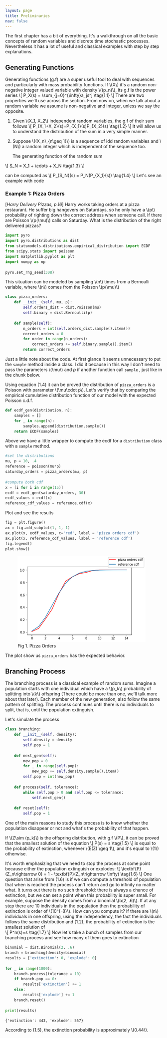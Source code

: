 ```yaml
---
layout: page
title: Preliminaries
nav: false
---
```

<link rel="stylesheet" href="/assets/css/main.css"/>

The first chapter has a bit of everything. It's a walkthrough on all the basic concepts of random variables and discrete time stochastic processes. Nevertheless it has a lot of useful and classical examples with step by step explanations.   

## Generating Functions

Generating functions (g.f) are a super useful tool to deal with sequences and particularly with mass probability functions. If \\(X\\) it's a random non-negative integer valued variable with density \\((p_n)\\), its g.f is the power series
\\[
P_X(s) = \sum_{j=0}^{\infty}a_js^j \tag{1.1}
\\]
There are two properties we'll use across the section. From now on, when we talk about a random variable we assume is non-negative and integer, unless we say the opposite.  

1. Given \\(X_1, X_2\\) independent random variables, the g.f of their sum follows
   \\[
   P_{X_1+X_2}(s)=P_{X_1}(s)P_{X_2}(s) \tag{1.2}
   \\]
   It will allow us to understand the distribution of the sum in a very simple manner.

2. Suppose \\((X_n)_{n\geq 1}\\) is a sequence of idd random variables and \\(N\\) a random integer which is independent of the sequence too. 

   The generating function of the random sum  

\\[
S_N = X_1 + \cdots + X_N \tag{1.3}
\\]

can be computed as
\\[
P_{S_N}(s) = P_N(P_{X_1}(s)) \tag{1.4}
\\]
Let's see an example with code

### Example 1: Pizza Orders 

[*Harry Delivery Pizzas, p.16*] Harry works taking orders at a pizza restaurant. He suffer big hangovers on Saturdays, so he only have a \\(p\\) probability of righting down the correct address when someone call. If there are Poisson \\(p(\mu)\\) calls on Saturday. What is the distribution of the right delivered pizzas?



```python
import pyro
import pyro.distributions as dist
from statsmodels.distributions.empirical_distribution import ECDF
from scipy.stats import poisson
import matplotlib.pyplot as plt
import numpy as np

pyro.set_rng_seed(308)
```

This situation can be modeled by sampling \\(n\\) times from a Bernoulli variable, where \\(n\\) comes from the Poisson \\(p(\mu)\\)   

```python
class pizza_orders:
    def __init__(self, mu, p):
        self.orders_dist = dist.Poisson(mu)
        self.binary = dist.Bernoulli(p)
        
    def sample(self):
        n_orders = int(self.orders_dist.sample().item())
        correct_orders = 0
        for order in range(n_orders):
            correct_orders += self.binary.sample().item()
        return correct_orders
```

Just a little note about the code. At first glance it seems unnecessary to put the `sample` method inside a class. I did it because in this way I don't need to pass the parameters \\(\mu\\) and $p$ if another function call `sample` , just like in the chunk below.  

Using equation (1.4) it can be proved the distribution of `pizza_orders` is a Poisson with parameter \\(\mu\cdot p\\). Let's verify that by comparing the empirical cumulative distribution function of our model with the expected Poisson c.d.f. 

```python
def ecdf_gen(distribution, n): 
    samples = []
    for _ in range(n):
        samples.append(distribution.sample())
    return ECDF(samples)
```

Above we have a little wrapper to compute the ecdf for a `distribution` class with a `sample` method.

```python
#set the distributions
mu, p = 10, .4
reference = poisson(mu*p)
saturday_orders = pizza_orders(mu, p)

#compute both cdf
x = [i for i in range(15)]
ecdf = ecdf_gen(saturday_orders, 30)
ecdf_values = ecdf(x)
reference_cdf_values = reference.cdf(x)
```

Plot and see the results 

```python
fig = plt.figure()
ax = fig.add_subplot(1, 1, 1)
ax.plot(x, ecdf_values, c='red', label = 'pizza orders cdf')
ax.plot(x, reference_cdf_values, label = 'reference cdf')
fig.legend()
plot.show()
```

<figure>  
   <img src="img/pizza_orders.png"/>
   <figcaption>Fig 1. Pizza Orders</figcaption>
</figure>

The plot show us `pizza_orders` has the expected behavior.

## Branching Process

The branching process is a classical example of random sums. Imagine a population starts with one individual which have a \\(p_k\\) probability of splitting into \\(k\\) offspring (There could be more than one, we'll talk more about that later). Each member of the new generation, also follow the same pattern of splitting. The process continues until there is no individuals to split, that is, until the population extinguish.

Let's simulate the process 

```python
class branching:
    def __init__(self, density):
        self.density = density
        self.pop = 1
        
    def next_gen(self):
        new_pop = 0
        for _ in range(self.pop):
            new_pop += self.density.sample().item()
        self.pop = int(new_pop)
        
    def process(self, tolerance):
        while self.pop > 0 and self.pop <= tolerance:
            self.next_gen()
            
    def reset(self):
        self.pop = 1
```

One of the main reasons to study this process is to know whether the population disappear or not and what's the probability of that happen. 

If \\(Z\sim (p_k)\\) is the offspring distribution, with g.f \\(P\\), it can be proved that the smallest solution of the equation
\\[
P(s) = s \tag{1.5}
\\]
is equal to the probability of extinction, whenever \\(E(Z) \geq 1\\), and it's equal to \\(1\\) otherwise.

It's worth emphasizing that we need to stop the process at some point because either the population extinguish or explodes:
\\[
\textbf{P}(Z_n\rightarrow 0) = 1 - \textbf{P}(Z_n\rightarrow \infty) \tag{1.6}
\\]
One question that arise from (1.6) is if we can compute a threshold of population that when is reached the process can't return and go to infinity no matter what. It turns out there is no such threshold: there is always a chance of extinction, but we can set a point when this probability is super small. For example, suppose the density comes from a binomial \\(b(2, .6)\\). If at any step there are 10 individuals in the population then the probability of extinction is order of \\(10^{-8}\\). How can you compute it? If there are \\(n\\) individuals in one offspring, using the independency, the fact the individuals follows the same distribution and (1.2), the probability of extinction is the smallest solution of  
\\[
P^n(s)=s \tag{1.7}
\\]
Now let's take a bunch of samples from our branching process and see how many of them goes to extinction

```python
binomial = dist.Binomial(2, .6)
branch = branching(density=binomial)
results = {'extinction': 0, 'explode': 0}

for _ in range(1000):
    branch.process(tolerance = 10)
    if branch.pop == 0:
        results['extinction'] += 1
    else:
        results['explode'] += 1
    branch.reset()
    
print(results)
```

`
{'extinction': 443, 'explode': 557}
`

According to (1.5), the extinction probability is approximately \\(0.44\\). 


